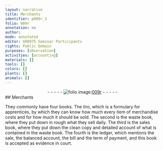 ```yaml
---
layout: narrative
title: Merchants
identifier: p009r_3
folio: 009r
annotation: no
author:
mode: annotated
editor: GR8975 Seminar Participants
rights: Public Domain
purposes: [observation]
activities: [accounting]
materials: []
tools: []
colors: []
plants: []
animals: []
---
```


 <div class="folio" align="center">- - - - - <a href="http://gallica.bnf.fr/ark:/12148/btv1b9059316c/f22.item" target="_blank"><img src="https://cu-mkp.github.io/GR8975-edition/assets/photo-icon.png" alt="folio image: " style="display:inline-block; margin-bottom:-3px;"/>009r</a> - - - - - </div> 
##  <span class="profession">Merchants</span> 

 
 <span class="activity"></span>  They commonly have four books. The <span class="foreign">tiro</span>, which is a formulary for apprentices, by which they can know how much every item of merchandise costs and for how much it should be sold. The second is the waste book, where they put down in rough what they sell <span class="time">daily</span>. The third is the sales book, where they put down the clean copy and detailed account of what is contained in the waste book. The fourth is the ledger, which mentions the sale, the balanced account, the bill and the term of payment, and this book is accepted as evidence in court. 
 